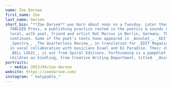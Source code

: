 ```yaml
---
name: Zoe Darsee
first_name: Zoe
last_name: Darsee
short_bio: "**Zoe Darsee** was born about noon on a Tuesday. Later they founded
  TABLOID Press, a publishing practice rooted in the poetics & sounds of the
  local, with poet, friend and artist Nat Marcus in Berlin, Germany. This work
  continues. Some of the poet's texts have appeared in _Annulet_, _KEITH LLC_,
  _Spectra_, _The Quarterless Review_, in translation for _EDIT Magazine_, and
  in vocal collaboration with musicians Exael and DJ Paradise. Their chapbook,
  _BELL LOGIC_, is out from Spiral Editions. Forthcoming is a pamphlet on
  children as kindling, from Creative Writing Department, titled  _Anzündkind_."
portraits:
  - media: 2023/04/zoe-darsee
website: https://zoedarsee.com/
instagram: " katypablo_"
---
```

